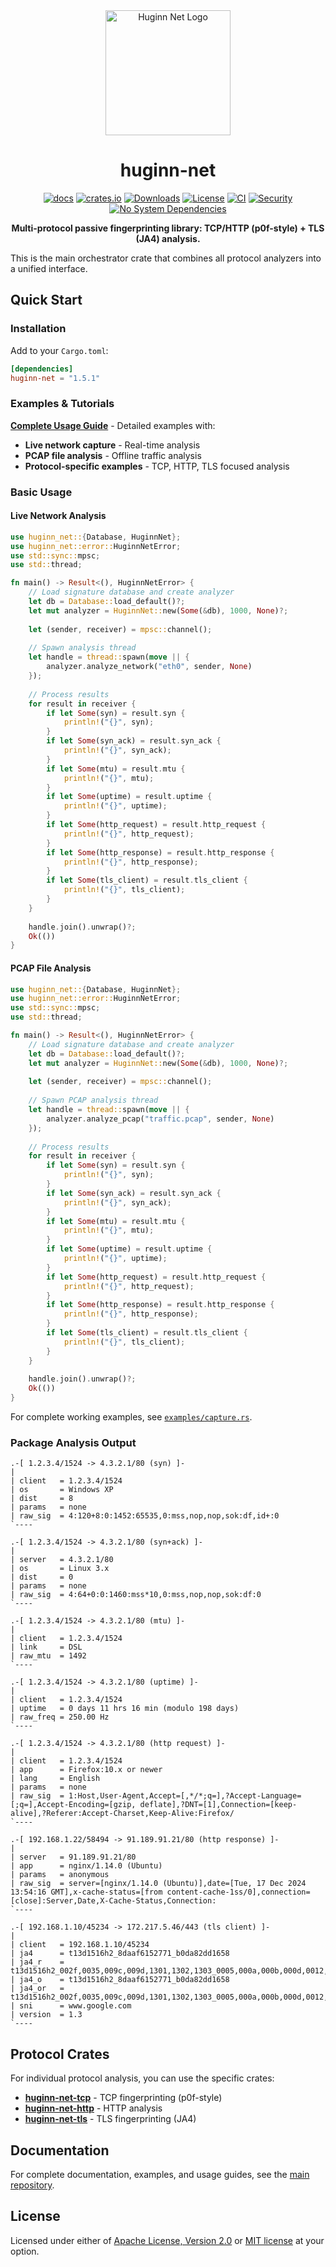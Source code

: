 <div align="center">
  <img src="https://raw.githubusercontent.com/biandratti/huginn-net/master/huginn-net.png" alt="Huginn Net Logo" width="200"/>
  
  # huginn-net

  [![docs](https://docs.rs/huginn-net/badge.svg)](https://docs.rs/huginn-net)
  [![crates.io](https://img.shields.io/crates/v/huginn-net.svg)](https://crates.io/crates/huginn-net)
  [![Downloads](https://img.shields.io/crates/d/huginn-net.svg)](https://crates.io/crates/huginn-net)
  [![License](https://img.shields.io/badge/license-MIT%2FApache--2.0-blue.svg)](https://github.com/biandratti/huginn-net#license)
  [![CI](https://github.com/biandratti/huginn-net/actions/workflows/ci.yml/badge.svg?branch=master)](#ci)
  [![Security](https://github.com/biandratti/huginn-net/actions/workflows/audit.yml/badge.svg?branch=master)](#security)
  [![No System Dependencies](https://img.shields.io/badge/system%20deps-none-brightgreen.svg)](https://deps.rs/repo/github/biandratti/huginn-net)

  **Multi-protocol passive fingerprinting library: TCP/HTTP (p0f-style) + TLS (JA4) analysis.**
</div>

This is the main orchestrator crate that combines all protocol analyzers into a unified interface.

## Quick Start

### Installation

Add to your `Cargo.toml`:
```toml
[dependencies]
huginn-net = "1.5.1"
```

### Examples & Tutorials

**[Complete Usage Guide](../examples/README.md)** - Detailed examples with:
- **Live network capture** - Real-time analysis
- **PCAP file analysis** - Offline traffic analysis  
- **Protocol-specific examples** - TCP, HTTP, TLS focused analysis

### Basic Usage

#### Live Network Analysis

```rust
use huginn_net::{Database, HuginnNet};
use huginn_net::error::HuginnNetError;
use std::sync::mpsc;
use std::thread;

fn main() -> Result<(), HuginnNetError> {
    // Load signature database and create analyzer
    let db = Database::load_default()?;
    let mut analyzer = HuginnNet::new(Some(&db), 1000, None)?;
    
    let (sender, receiver) = mpsc::channel();
    
    // Spawn analysis thread
    let handle = thread::spawn(move || {
        analyzer.analyze_network("eth0", sender, None)
    });
    
    // Process results
    for result in receiver {
        if let Some(syn) = result.syn {
            println!("{}", syn);
        }
        if let Some(syn_ack) = result.syn_ack {
            println!("{}", syn_ack);
        }
        if let Some(mtu) = result.mtu {
            println!("{}", mtu);
        }
        if let Some(uptime) = result.uptime {
            println!("{}", uptime);
        }
        if let Some(http_request) = result.http_request {
            println!("{}", http_request);
        }
        if let Some(http_response) = result.http_response {
            println!("{}", http_response);
        }
        if let Some(tls_client) = result.tls_client {
            println!("{}", tls_client);
        }
    }
    
    handle.join().unwrap()?;
    Ok(())
}
```

#### PCAP File Analysis

```rust
use huginn_net::{Database, HuginnNet};
use huginn_net::error::HuginnNetError;
use std::sync::mpsc;
use std::thread;

fn main() -> Result<(), HuginnNetError> {
    // Load signature database and create analyzer
    let db = Database::load_default()?;
    let mut analyzer = HuginnNet::new(Some(&db), 1000, None)?;
    
    let (sender, receiver) = mpsc::channel();
    
    // Spawn PCAP analysis thread
    let handle = thread::spawn(move || {
        analyzer.analyze_pcap("traffic.pcap", sender, None)
    });
    
    // Process results
    for result in receiver {
        if let Some(syn) = result.syn {
            println!("{}", syn);
        }
        if let Some(syn_ack) = result.syn_ack {
            println!("{}", syn_ack);
        }
        if let Some(mtu) = result.mtu {
            println!("{}", mtu);
        }
        if let Some(uptime) = result.uptime {
            println!("{}", uptime);
        }
        if let Some(http_request) = result.http_request {
            println!("{}", http_request);
        }
        if let Some(http_response) = result.http_response {
            println!("{}", http_response);
        }
        if let Some(tls_client) = result.tls_client {
            println!("{}", tls_client);
        }
    }
    
    handle.join().unwrap()?;
    Ok(())
}
```

For complete working examples, see [`examples/capture.rs`](../examples/capture.rs).

### Package Analysis Output
```text
.-[ 1.2.3.4/1524 -> 4.3.2.1/80 (syn) ]-
|
| client   = 1.2.3.4/1524
| os       = Windows XP
| dist     = 8
| params   = none
| raw_sig  = 4:120+8:0:1452:65535,0:mss,nop,nop,sok:df,id+:0
`----

.-[ 1.2.3.4/1524 -> 4.3.2.1/80 (syn+ack) ]-
|
| server   = 4.3.2.1/80
| os       = Linux 3.x
| dist     = 0
| params   = none
| raw_sig  = 4:64+0:0:1460:mss*10,0:mss,nop,nop,sok:df:0
`----

.-[ 1.2.3.4/1524 -> 4.3.2.1/80 (mtu) ]-
|
| client   = 1.2.3.4/1524
| link     = DSL
| raw_mtu  = 1492
`----

.-[ 1.2.3.4/1524 -> 4.3.2.1/80 (uptime) ]-
|
| client   = 1.2.3.4/1524
| uptime   = 0 days 11 hrs 16 min (modulo 198 days)
| raw_freq = 250.00 Hz
`----

.-[ 1.2.3.4/1524 -> 4.3.2.1/80 (http request) ]-
|
| client   = 1.2.3.4/1524
| app      = Firefox:10.x or newer
| lang     = English
| params   = none
| raw_sig  = 1:Host,User-Agent,Accept=[,*/*;q=],?Accept-Language=[;q=],Accept-Encoding=[gzip, deflate],?DNT=[1],Connection=[keep-alive],?Referer:Accept-Charset,Keep-Alive:Firefox/
`----

.-[ 192.168.1.22/58494 -> 91.189.91.21/80 (http response) ]-
|
| server   = 91.189.91.21/80
| app      = nginx/1.14.0 (Ubuntu)
| params   = anonymous
| raw_sig  = server=[nginx/1.14.0 (Ubuntu)],date=[Tue, 17 Dec 2024 13:54:16 GMT],x-cache-status=[from content-cache-1ss/0],connection=[close]:Server,Date,X-Cache-Status,Connection:
`----

.-[ 192.168.1.10/45234 -> 172.217.5.46/443 (tls client) ]-
|
| client   = 192.168.1.10/45234
| ja4      = t13d1516h2_8daaf6152771_b0da82dd1658
| ja4_r    = t13d1516h2_002f,0035,009c,009d,1301,1302,1303_0005,000a,000b,000d,0012,0015,002b,0033,002d
| ja4_o    = t13d1516h2_8daaf6152771_b0da82dd1658
| ja4_or   = t13d1516h2_002f,0035,009c,009d,1301,1302,1303_0005,000a,000b,000d,0012,0015,002b,0033,002d
| sni      = www.google.com
| version  = 1.3
`----
```

## Protocol Crates

For individual protocol analysis, you can use the specific crates:

- **[huginn-net-tcp](../huginn-net-tcp/README.md)** - TCP fingerprinting (p0f-style)
- **[huginn-net-http](../huginn-net-http/README.md)** - HTTP analysis  
- **[huginn-net-tls](../huginn-net-tls/README.md)** - TLS fingerprinting (JA4)

## Documentation

For complete documentation, examples, and usage guides, see the [main repository](https://github.com/biandratti/huginn-net).

## License

Licensed under either of [Apache License, Version 2.0](https://github.com/biandratti/huginn-net/blob/master/LICENSE-APACHE) or [MIT license](https://github.com/biandratti/huginn-net/blob/master/LICENSE-MIT) at your option.
